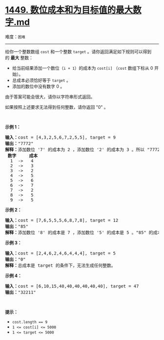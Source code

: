 # [1449. 数位成本和为目标值的最大数字.md](https://leetcode-cn.com/problems/form-largest-integer-with-digits-that-add-up-to-target)

难度：`困难`

---

<p>给你一个整数数组&nbsp;<code>cost</code>&nbsp;和一个整数&nbsp;<code>target</code>&nbsp;。请你返回满足如下规则可以得到的&nbsp;<strong>最大</strong>&nbsp;整数：</p>

<ul>
	<li>给当前结果添加一个数位（<code>i + 1</code>）的成本为&nbsp;<code>cost[i]</code>&nbsp;（<code>cost</code>&nbsp;数组下标从 0 开始）。</li>
	<li>总成本必须恰好等于&nbsp;<code>target</code>&nbsp;。</li>
	<li>添加的数位中没有数字 0 。</li>
</ul>

<p>由于答案可能会很大，请你以字符串形式返回。</p>

<p>如果按照上述要求无法得到任何整数，请你返回 &quot;0&quot; 。</p>

<p>&nbsp;</p>

<p><strong>示例 1：</strong></p>

<pre><strong>输入：</strong>cost = [4,3,2,5,6,7,2,5,5], target = 9
<strong>输出：</strong>&quot;7772&quot;
<strong>解释：</strong>添加数位 &#39;7&#39; 的成本为 2 ，添加数位 &#39;2&#39; 的成本为 3 。所以 &quot;7772&quot; 的代价为 2*3+ 3*1 = 9 。 &quot;997&quot; 也是满足要求的数字，但 &quot;7772&quot; 是较大的数字。
<strong> 数字     成本</strong>
  1  -&gt;   4
  2  -&gt;   3
  3  -&gt;   2
  4  -&gt;   5
  5  -&gt;   6
  6  -&gt;   7
  7  -&gt;   2
  8  -&gt;   5
  9  -&gt;   5
</pre>

<p><strong>示例 2：</strong></p>

<pre><strong>输入：</strong>cost = [7,6,5,5,5,6,8,7,8], target = 12
<strong>输出：</strong>&quot;85&quot;
<strong>解释：</strong>添加数位 &#39;8&#39; 的成本是 7 ，添加数位 &#39;5&#39; 的成本是 5 。&quot;85&quot; 的成本为 7 + 5 = 12 。
</pre>

<p><strong>示例 3：</strong></p>

<pre><strong>输入：</strong>cost = [2,4,6,2,4,6,4,4,4], target = 5
<strong>输出：</strong>&quot;0&quot;
<strong>解释：</strong>总成本是 target 的条件下，无法生成任何整数。
</pre>

<p><strong>示例 4：</strong></p>

<pre><strong>输入：</strong>cost = [6,10,15,40,40,40,40,40,40], target = 47
<strong>输出：</strong>&quot;32211&quot;
</pre>

<p>&nbsp;</p>

<p><strong>提示：</strong></p>

<ul>
	<li><code>cost.length == 9</code></li>
	<li><code>1 &lt;= cost[i] &lt;= 5000</code></li>
	<li><code>1 &lt;= target &lt;= 5000</code></li>
</ul>
